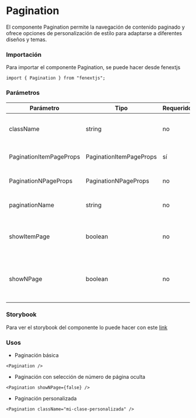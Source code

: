 # Pagination

El componente Pagination permite la navegación de contenido paginado y ofrece opciones de personalización de estilo para adaptarse a diferentes diseños y temas.

### Importación

Para importar el componente Pagination, se puede hacer desde fenextjs

```tsx copy
import { Pagination } from "fenextjs";
```

### Parámetros

| Parámetro               | Tipo                    | Requerido | Default   | Descripcion                                                                                   |
| ----------------------- | ----------------------- | --------- | --------- | --------------------------------------------------------------------------------------------- |
| className               | string                  | no        | ''        | Clase CSS para el contenedor principal de la paginación.                                      |
| PaginationItemPageProps | PaginationItemPageProps | sí        |           | Objeto de configuracion para PaginationItemPage.                                              |
| PaginationNPageProps    | PaginationNPageProps    | no        | \{\}      | Objeto de configuracion para PaginationNPage.                                                 |
| paginationName          | string                  | no        | undefined | Nombre unico para el uso de usePagination.                                                    |
| showItemPage            | boolean                 | no        | true      | Determina si se debe mostrar el componente de cada página en la paginación.                   |
| showNPage               | boolean                 | no        | true      | Determina si se debe mostrar el componente de selección de número de página en la paginación. |

### Storybook

Para ver el storybook del componente lo puede hacer con este [link](https://fenextjs-component-storybook.vercel.app/?path=/story/pagination-pagination--index)

### Usos

-   Paginación básica

```tsx copy
<Pagination />
```

-   Paginación con selección de número de página oculta

```tsx copy
<Pagination showNPage={false} />
```

-   Paginación personalizada

```tsx copy
<Pagination className="mi-clase-personalizada" />
```
